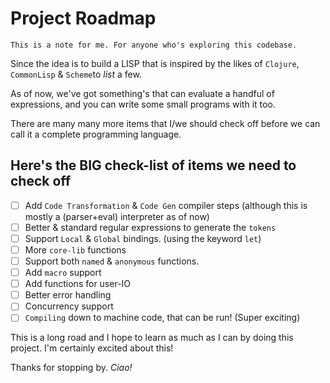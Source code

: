 # Project Roadmap

```text
This is a note for me. For anyone who's exploring this codebase.
```

Since the idea is to build a LISP that is inspired by the likes of `Clojure`, `CommonLisp` & `Scheme`to *list* a few.

As of now, we've got something's that can evaluate a handful of expressions, and you can write some small programs with it too.

There are many many more items that I/we should check off before we can call it a complete programming language.

## Here's the BIG check-list of items we need to check off

- [ ] Add `Code Transformation` & `Code Gen` compiler steps (although this is mostly a (parser+eval) interpreter as of now) 
- [ ] Better & standard regular expressions to generate the `tokens`
- [ ] Support `Local` & `Global` bindings. (using the keyword `let`)
- [ ] More `core-lib` functions
- [ ] Support both `named` & `anonymous` functions.
- [ ] Add `macro` support
- [ ] Add functions for user-IO
- [ ] Better error handling
- [ ] Concurrency support
- [ ] `Compiling` down to machine code, that can be run! (Super exciting)

This is a long road and I hope to learn as much as I can by doing this project.
I'm certainly excited about this!

Thanks for stopping by. *Ciao!*
